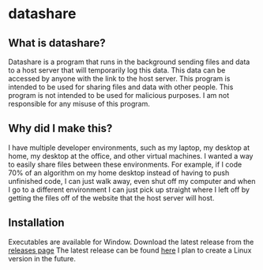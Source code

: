 # datashare
## What is datashare?
Datashare is a program that runs in the background sending files and data to a host server that will temporarily log this data. This data can be accessed by anyone with the link to the host server. This program is intended to be used for sharing files and data with other people. This program is not intended to be used for malicious purposes. I am not responsible for any misuse of this program.


## Why did I make this?
I have multiple developer environments, such as my laptop, my desktop at home, my desktop at the office, and other virtual machines. I wanted a way to easily share files between these environments. For example, if I code 70% of an algorithm on my home desktop instead of having to push unfinished code, I can just walk away, even shut off my computer and when I go to a different environment I can just pick up straight where I left off by getting the files off of the website that the host server will host.


## Installation
Executables are available for Window. Download the latest release from the [releases page](https://github.com/CaedenPH/datashare/releases)
The latest release can be found [here](https://github.com/CaedenPH/datashare/releases/latest)
I plan to create a Linux version in the future.
